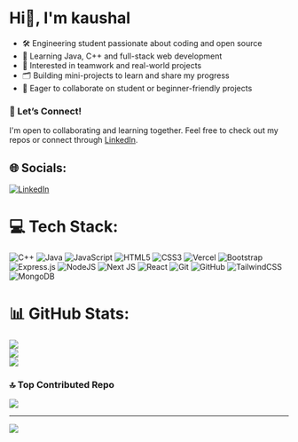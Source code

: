 # Hi👋, I'm kaushal

- 🛠️ Engineering student passionate about coding and open source
- 🌱 Learning Java, C++ and full-stack web development
- 👀 Interested in teamwork and real-world projects
- 🗂️ Building mini-projects to learn and share my progress
- 🤝 Eager to collaborate on student or beginner-friendly projects

### 🤝 Let’s Connect!
I'm open to collaborating and learning together. Feel free to check out my repos or connect through [LinkedIn](http:/www.linkedin.com/in/mern-kaushal-pandey).


## 🌐 Socials:
[![LinkedIn](https://img.shields.io/badge/LinkedIn-%230077B5.svg?logo=linkedin&logoColor=white)](https://linkedin.com/in/linkedin.com/in/mern-kaushal-pandey) 

# 💻 Tech Stack:
![C++](https://img.shields.io/badge/c++-%2300599C.svg?style=for-the-badge&logo=c%2B%2B&logoColor=white) ![Java](https://img.shields.io/badge/java-%23ED8B00.svg?style=for-the-badge&logo=openjdk&logoColor=white) ![JavaScript](https://img.shields.io/badge/javascript-%23323330.svg?style=for-the-badge&logo=javascript&logoColor=%23F7DF1E) ![HTML5](https://img.shields.io/badge/html5-%23E34F26.svg?style=for-the-badge&logo=html5&logoColor=white) ![CSS3](https://img.shields.io/badge/css3-%231572B6.svg?style=for-the-badge&logo=css3&logoColor=white) ![Vercel](https://img.shields.io/badge/vercel-%23000000.svg?style=for-the-badge&logo=vercel&logoColor=white) ![Bootstrap](https://img.shields.io/badge/bootstrap-%238511FA.svg?style=for-the-badge&logo=bootstrap&logoColor=white) ![Express.js](https://img.shields.io/badge/express.js-%23404d59.svg?style=for-the-badge&logo=express&logoColor=%2361DAFB) ![NodeJS](https://img.shields.io/badge/node.js-6DA55F?style=for-the-badge&logo=node.js&logoColor=white) ![Next JS](https://img.shields.io/badge/Next-black?style=for-the-badge&logo=next.js&logoColor=white) ![React](https://img.shields.io/badge/react-%2320232a.svg?style=for-the-badge&logo=react&logoColor=%2361DAFB) ![Git](https://img.shields.io/badge/git-%23F05033.svg?style=for-the-badge&logo=git&logoColor=white) ![GitHub](https://img.shields.io/badge/github-%23121011.svg?style=for-the-badge&logo=github&logoColor=white) ![TailwindCSS](https://img.shields.io/badge/tailwindcss-%2338B2AC.svg?style=for-the-badge&logo=tailwind-css&logoColor=white) ![MongoDB](https://img.shields.io/badge/MongoDB-%234ea94b.svg?style=for-the-badge&logo=mongodb&logoColor=white)
# 📊 GitHub Stats:
![](https://github-readme-stats.vercel.app/api?username=kaushal02003&theme=dark&hide_border=false&include_all_commits=false&count_private=false)<br/>
![](https://nirzak-streak-stats.vercel.app/?user=kaushal02003&theme=dark&hide_border=false)<br/>
![](https://github-readme-stats.vercel.app/api/top-langs/?username=kaushal02003&theme=dark&hide_border=false&include_all_commits=false&count_private=false&layout=compact)

### 🔝 Top Contributed Repo
![](https://github-contributor-stats.vercel.app/api?username=kaushal02003&limit=5&theme=dark&combine_all_yearly_contributions=true)

---
[![](https://visitcount.itsvg.in/api?id=kaushal02003&icon=0&color=0)](https://visitcount.itsvg.in)

<!-- Proudly created with GPRM ( https://gprm.itsvg.in ) -->
